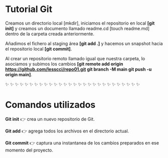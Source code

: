 # Tutorial Git

Creamos un directorio local [mkdir], iniciamos el repositorio en local **[git init]** y creamos un documento llamado readme.cd [touch readme.md] dentro de la carpeta creada anteriormente.

Añadimos el fichero al staging área **[git add .]** y hacemos un snapshot hacia el repositorio local **[git commit]**.

Al crear un repositorio remoto llamado igual que nuestra carpeta, lo asociamos y subimos los cambios **[git remote add origin https://github.com/lesscci/repo01.git git branch -M main git push -u origin main]**.

:sparkles: :sparkles: :sparkles: :sparkles: :sparkles: :sparkles: :sparkles: :sparkles: :sparkles: :sparkles: :sparkles: :sparkles: :sparkles: :sparkles: :sparkles: :sparkles: :sparkles: :sparkles: :sparkles: :sparkles: :sparkles: :sparkles: :sparkles: :sparkles: :sparkles: :sparkles: :sparkles: :sparkles: 


# Comandos utilizados
**Git init** :point_right:  crea un nuevo repositorio de Git.

**Git add** :point_right: agrega todos los archivos en el directorio actual. 

**Git commit** :point_right: captura una instantanea de los cambios preparados en ese momento del proyecto. 

